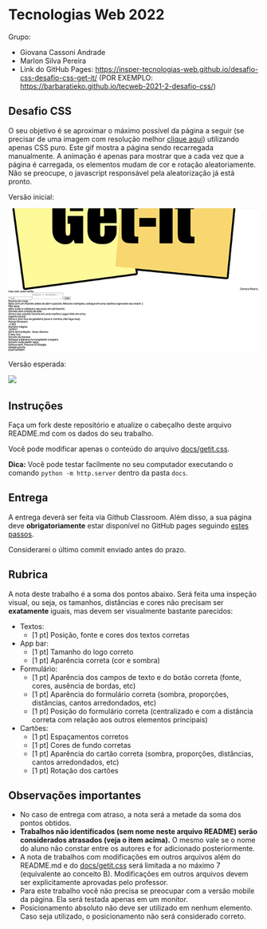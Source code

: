 # Tecnologias Web 2022

Grupo:

- Giovana Cassoni Andrade
- Marlon Silva Pereira
- Link do GitHub Pages: https://insper-tecnologias-web.github.io/desafio-css-desafio-css-get-it/ (POR EXEMPLO: https://barbaratieko.github.io/tecweb-2021-2-desafio-css/)

## Desafio CSS

O seu objetivo é se aproximar o máximo possível da página a seguir (se precisar de uma imagem com resolução melhor [clique aqui](referencia.png)) utilizando apenas CSS puro. Este gif mostra a página sendo recarregada manualmente. A animação é apenas para mostrar que a cada vez que a página é carregada, os elementos mudam de cor e rotação aleatoriamente. Não se preocupe, o javascript responsável pela aleatorização já está pronto.

Versão inicial:

![](original.png)

Versão esperada:

![](Get-it.gif)

## Instruções

Faça um fork deste repositório e atualize o cabeçalho deste arquivo README.md com os dados do seu trabalho.

Você pode modificar apenas o conteúdo do arquivo [docs/getit.css](docs/getit.css).

**Dica:** Você pode testar facilmente no seu computador executando o comando `python -m http.server` dentro da pasta `docs`.

## Entrega

A entrega deverá ser feita via Github Classroom. Além disso, a sua página deve **obrigatoriamente** estar disponível no GitHub pages seguindo [estes passos](https://docs.github.com/en/github/working-with-github-pages/configuring-a-publishing-source-for-your-github-pages-site).

Considerarei o último commit enviado antes do prazo.

## Rubrica

A nota deste trabalho é a soma dos pontos abaixo. Será feita uma inspeção visual, ou seja, os tamanhos, distâncias e cores não precisam ser **exatamente** iguais, mas devem ser visualmente bastante parecidos:

- Textos:
  - [1 pt] Posição, fonte e cores dos textos corretas
- App bar:
  - [1 pt] Tamanho do logo correto
  - [1 pt] Aparência correta (cor e sombra)
- Formulário:
  - [1 pt] Aparência dos campos de texto e do botão correta (fonte, cores, ausência de bordas, etc)
  - [1 pt] Aparência do formulário correta (sombra, proporções, distâncias, cantos arredondados, etc)
  - [1 pt] Posição do formulário correta (centralizado e com a distância correta com relação aos outros elementos principais)
- Cartões:
  - [1 pt] Espaçamentos corretos
  - [1 pt] Cores de fundo corretas
  - [1 pt] Aparência do cartão correta (sombra, proporções, distâncias, cantos arredondados, etc)
  - [1 pt] Rotação dos cartões

## Observações importantes

- No caso de entrega com atraso, a nota será a metade da soma dos pontos obtidos.
- **Trabalhos não identificados (sem nome neste arquivo README) serão considerados atrasados (veja o item acima).** O mesmo vale se o nome do aluno não constar entre os autores e for adicionado posteriormente.
- A nota de trabalhos com modificações em outros arquivos além do README.md e do [docs/getit.css](docs/getit.css) será limitada a no máximo 7 (equivalente ao conceito B). Modificações em outros arquivos devem ser explicitamente aprovadas pelo professor.
- Para este trabalho você não precisa se preocupar com a versão mobile da página. Ela será testada apenas em um monitor.
- Posicionamento absoluto não deve ser utilizado em nenhum elemento. Caso seja utilizado, o posicionamento não será considerado correto.
